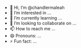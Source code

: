 - 👋 Hi, I’m @chandlermaleah
- 👀 I’m interested in ...
- 🌱 I’m currently learning ...
- 💞️ I’m looking to collaborate on ...
- 📫 How to reach me ...
- 😄 Pronouns: ...
- ⚡ Fun fact: ...

<!---
chandlermaleah/chandlermaleah is a ✨ special ✨ repository because its `README.md` (this file) appears on your GitHub profile.
You can click the Preview link to take a look at your changes.
--->
